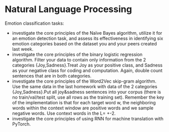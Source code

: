 # Natural Language Processing

Emotion classification tasks: 
- investigate the core principles of the Naïve Bayes algorithm, utilize it for an emotion detection task, and assess its effectiveness in identifying six emotion categories based on the dataset you and your peers created last week.
- investigate the core principles of the binary logistic regression algorithm. Filter your data to contain only information from the 2 categories {Joy,Sadness}.Treat Joy as your positive class, and Sadness as your negative class for coding and computation. Again, double count sentences that are in both categories.
- investigate the core principles of the Word2Vec skip-gram algorithm. Use the same data in the last homework with data of the 2 categories {Joy,Sadness}.Put all joy&sadness sentences into your corpus (there is no train/val/test split, use all rows as the training set). Remember the key of the implementation is that for each target word w, the neighboring words within the context window are positive words and we sample negative words. Use context words in the L= +-2.
- investigate the core principles of using RNN for machine translation with PyTorch.

